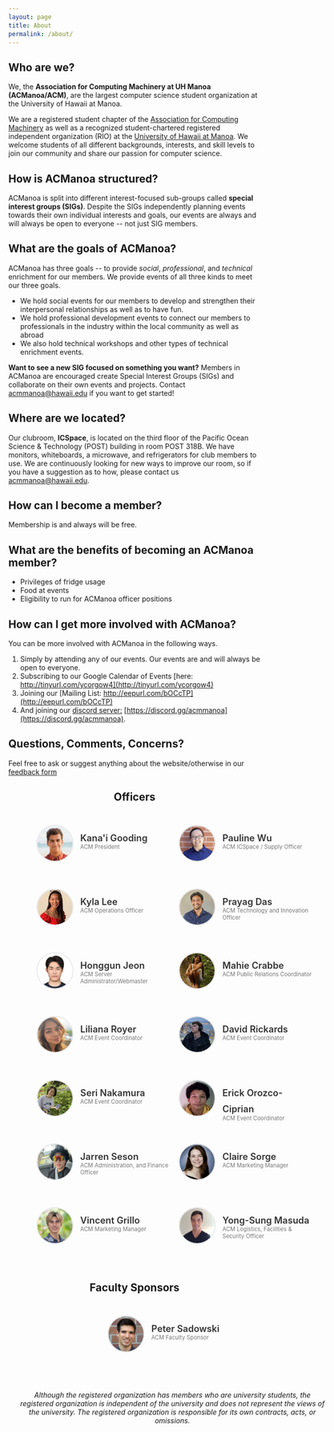 ```yaml
---
layout: page
title: About
permalink: /about/
---
```


## Who are we?
We, the **Association for Computing Machinery at UH Manoa (ACManoa/ACM)**, are the largest computer science student organization at the University of Hawaii at Manoa.

We are a registered student chapter of the [Association for Computing Machinery](https://www.acm.org/) as well as a recognized student-chartered registered independent organization (RIO) at the [University of Hawaii at Manoa](https://www.hawaii.edu/). We welcome students of all different backgrounds, interests, and skill levels to join our community and share our passion for computer science.

## How is ACManoa structured?
ACManoa is split into different interest-focused sub-groups called **special interest groups (SIGs)**. Despite the SIGs independently planning events towards their own individual interests and goals, our events are always and will always be open to everyone -- not just SIG members.

## What are the goals of ACManoa?
ACManoa has three goals -- to provide *social*, *professional*, and *technical* enrichment for our members. We provide events of all three kinds to meet our three goals.

- We hold social events for our members to develop and strengthen their interpersonal relationships as well as to have fun.
- We hold professional development events to connect our members to professionals in the industry within the local community as well as abroad
- We also hold technical workshops and other types of technical enrichment events.

**Want to see a new SIG focused on something you want?** Members in ACManoa are encouraged create Special Interest Groups (SIGs) and collaborate on their own events and projects. Contact <acmmanoa@hawaii.edu> if you want to get started!

## Where are we located?
Our clubroom, **ICSpace**, is located on the third floor of the Pacific Ocean Science & Technology (POST) building in room POST 318B. We have monitors, whiteboards, a microwave, and refrigerators for club members to use. We are continuously looking for new ways to improve our room, so if you have a suggestion as to how, please contact us <acmmanoa@hawaii.edu>.

## How can I become a member?
Membership is and always will be free.

## What are the benefits of becoming an ACManoa member?
- Privileges of fridge usage
- Food at events
- Eligibility to run for ACManoa officer positions

## How can I get more involved with ACManoa?
You can be more involved with ACManoa in the following ways.

1. Simply by attending any of our events. Our events are and will always be open to everyone.
2. Subscribing to our Google Calendar of Events [here: http://tinyurl.com/ycorgow4](http://tinyurl.com/ycorgow4)
3. Joining our [Mailing List: http://eepurl.com/bOCcTP](http://eepurl.com/bOCcTP)
4. And joining our [discord server:](https://discord.gg/acmmanoa) [https://discord.gg/acmmanoa](https://discord.gg/acmmanoa).

## Questions, Comments, Concerns?
Feel free to ask or suggest anything about the website/otherwise in our [feedback form](https://forms.gle/ftJDJ5BG2c5KiT6Y6)

<center>
	<h2>Officers</h2>
</center>

<style>
	#officers-container {
		width: 130%;
		max-width: 900px;
		padding: 0 20px;
		box-sizing: border-box;
		margin: auto;
		text-align: center;
	}	
	#officers-container .officer {
		width: 280px;
		height: 100px;
		display: inline-block;
		color: #333;
		text-align: left;
		transition: transform .1s;
	}
	#officers-container .officer img {
		margin: 25px 10px;
		height: 70px;
		width: 70px;
		border: 2px solid #eaeaea;
		display: inline-block;
		border-radius: 50%;
	}
	#officers-container .officer .info {
		display: inline-block;
		vertical-align: top;
		width: 180px;
	}
	#officers-container .officer .info h2 {
		margin: 0;
		padding: 0;
		margin-top: 35px;
		font-weight: 600;
		display: inline-block;
		font-size: 1.3em;
		line-height: 1.8em;
		/* Font-Family Missing */
	}
	#officers-container .officer .info p {
	 	/* Font-Family Missing */
	 	margin: 0;
	 	margin-top: -5px;
		padding-bottom: 3px;
	 	font-size: .8em;
		color: #777;
	 	vertical-align: top;
	}
</style>

<div id="officers-container">
  <div class="officer">
	<img src="/assets/img/officers/KanaiGooding.jpg" alt="Kanai Gooding">
		<div class="info">
			<h2>Kana'i Gooding</h2>
			<br>
			<p>ACM President</p>
		</div>
	</div>
  <div class="officer">
    <img src="/assets/img/officers/pauline.png" alt="Pauline Wu">
    <div class="info">
      <h2>Pauline Wu</h2>
      <br>
      <p>ACM ICSpace / Supply Officer</p>
    </div>
  </div>
   <div class="officer">
    <img src="/assets/img/officers/KylaLee.png" alt="Kyla Lee">
    <div class="info">
      <h2>Kyla Lee</h2>
      <br>
      <p>ACM Operations Officer</p>
    </div>
   </div>
  <div class="officer">
		<img src="/assets/img/officers/prayag.jpg" alt="Prayag Das">
		<div class="info">
			<h2>Prayag Das</h2>
			<br>
			<p>ACM Technology and Innovation Officer</p>
		</div>
	</div>
  <div class="officer">
		<img src="/assets/img/officers/honggun.jpg" alt="Honggun Jeon">
		<div class="info">
			<h2>Honggun Jeon</h2>
			<br>
			<p>ACM Server Administrator/Webmaster</p>
		</div>
	</div>
  <div class="officer">
		<img src="/assets/img/officers/mahie.jpeg" alt="Mahie Crabbe">
		<div class="info">
			<h2>Mahie Crabbe</h2>
			<br>
			<p>ACM Public Relations Coordinator</p>
		</div>
	</div>
 <div class="officer">
		<img src="/assets/img/officers/liliana_royer.JPG" alt="Liliana Royer">
		<div class="info">
			<h2>Liliana Royer</h2>
			<br>
			<p>ACM Event Coordinator</p>
		</div>
	</div>
  <div class="officer">
		<img src="/assets/img/officers/david_rickards.jpg" alt="David Rickards">
		<div class="info">
			<h2>David Rickards</h2>
			<br>
			<p>ACM Event Coordinator</p>
		</div>
	</div>
  <div class="officer">
		<img src="/assets/img/officers/seri_nakamura.png" alt="Seri Nakamura">
		<div class="info">
			<h2>Seri Nakamura</h2>
			<br>
			<p>ACM Event Coordinator</p>
		</div>
	</div>
  <div class="officer">
		<img src="/assets/img/officers/eric_oro.JPEG" alt="Erick Orozco-Ciprian">
		<div class="info">
			<h2>Erick Orozco-Ciprian</h2>
			<br>
			<p>ACM Event Coordinator</p>
		</div>
	</div>
  <div class="officer">
		<img src="/assets/img/officers/jarren_seson.jpg" alt="Jarren Seson">
		<div class="info">
			<h2>Jarren Seson</h2>
			<br>
			<p>ACM Administration, and Finance Officer</p>
		</div>
	</div>
  <div class="officer">
		<img src="/assets/img/officers/claire_sorge.png" alt="Claire Sorge">
		<div class="info">
			<h2>Claire Sorge</h2>
			<br>
			<p>ACM Marketing Manager</p>
		</div>
	</div>
  <div class="officer">
		<img src="/assets/img/officers/vincent_grillo.jpg" alt="Vincent Grillo">
		<div class="info">
			<h2>Vincent Grillo</h2>
			<br>
			<p>ACM Marketing Manager</p>
		</div>
	</div>
  <div class="officer">
		<img src="/assets/img/officers/YongSungMasuda.png" alt="Yong-Sung Masuda">
		<div class="info">
			<h2>Yong-Sung Masuda</h2>
			<br>
			<p>ACM Logistics, Facilities & Security Officer</p>
		</div>
	</div>
  <br><br>
</div>

<center>
	<h2>Faculty Sponsors</h2>
</center>

<div id="officers-container">
  <div class="officer">
		<img src="/assets/img/officers/petersadowski.jpg" alt="Peter Sadowski">
		<div class="info">
			<h2>Peter Sadowski</h2>
			<br>
			<p>ACM Faculty Sponsor</p>
		</div>
	</div>
  
  <br><br>
  <i>
    Although the registered organization has members who are university students, the registered organization is independent of the university and does not represent the views of the university. The registered organization is responsible for its own contracts, acts, or omissions. 
  </i>
</div>


